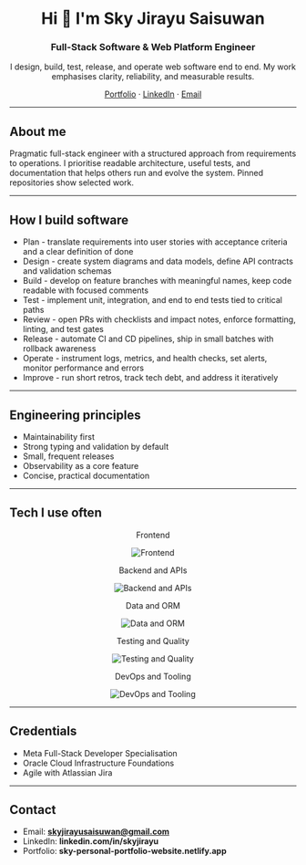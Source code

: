 <h1 align="center">Hi 👋 I'm Sky Jirayu Saisuwan</h1>
<h3 align="center">Full-Stack Software & Web Platform Engineer</h3>

<p align="center">
I design, build, test, release, and operate web software end to end. My work emphasises clarity, reliability, and measurable results.
</p>

<p align="center">
  <a href="https://sky-personal-portfolio-website.netlify.app">Portfolio</a> ·
  <a href="https://www.linkedin.com/in/skyjirayu">LinkedIn</a> ·
  <a href="mailto:skyjirayusaisuwan@gmail.com">Email</a>
</p>

---

## About me

Pragmatic full-stack engineer with a structured approach from requirements to operations. I prioritise readable architecture, useful tests, and documentation that helps others run and evolve the system. Pinned repositories show selected work.

---

## How I build software

- Plan - translate requirements into user stories with acceptance criteria and a clear definition of done
- Design - create system diagrams and data models, define API contracts and validation schemas
- Build - develop on feature branches with meaningful names, keep code readable with focused comments
- Test - implement unit, integration, and end to end tests tied to critical paths
- Review - open PRs with checklists and impact notes, enforce formatting, linting, and test gates
- Release - automate CI and CD pipelines, ship in small batches with rollback awareness
- Operate - instrument logs, metrics, and health checks, set alerts, monitor performance and errors
- Improve - run short retros, track tech debt, and address it iteratively

---

## Engineering principles

- Maintainability first
- Strong typing and validation by default
- Small, frequent releases
- Observability as a core feature
- Concise, practical documentation

---

## Tech I use often

<p align="center">Frontend</p>
<p align="center">
  <img src="https://skillicons.dev/icons?i=html,css,js,ts,react,nextjs,vue,nuxtjs,redux,bootstrap,sass,tailwind&perline=12" alt="Frontend" />
</p>

<p align="center">Backend and APIs</p>
<p align="center">
  <img src="https://skillicons.dev/icons?i=nodejs,express,py,fastapi,postman&perline=12" alt="Backend and APIs" />
</p>

<p align="center">Data and ORM</p>
<p align="center">
  <img src="https://skillicons.dev/icons?i=mysql,postgres,mongodb,prisma&perline=12" alt="Data and ORM" />
</p>

<p align="center">Testing and Quality</p>
<p align="center">
    <img src="https://skillicons.dev/icons?i=jest,vitest&perline=12" alt="Testing and Quality" />
</p>

<p align="center">DevOps and Tooling</p>
<p align="center">
  <img src="https://skillicons.dev/icons?i=aws,azure,gcp,docker,vercel,netlify,firebase,git,github,githubactions,bitbucket,vscode,md,figma,npm,yarn,vite&perline=13" alt="DevOps and Tooling" />
</p>

---

## Credentials

- Meta Full-Stack Developer Specialisation
- Oracle Cloud Infrastructure Foundations
- Agile with Atlassian Jira

---

## Contact

- Email: **skyjirayusaisuwan@gmail.com**
- LinkedIn: **linkedin.com/in/skyjirayu**
- Portfolio: **sky-personal-portfolio-website.netlify.app**
